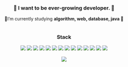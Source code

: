 
<!--
**proceane/proceane** is a ✨ _special_ ✨ repository because its `README.md` (this file) appears on your GitHub profile.

Here are some ideas to get you started:

- 🔭 I’m currently working on ...
- 🌱 I’m currently learning ...
- 👯 I’m looking to collaborate on ...
- 🤔 I’m looking for help with ...
- 💬 Ask me about ...
- 📫 How to reach me: ...
- 😄 Pronouns: ...
- ⚡ Fun fact: ...
-->

<div align="center">
<!-- <img src="https://github.com/proceane/proceane/blob/main/star.gif" align="center" style="width: 100%" /> -->
</div>  

<!--### 👋 I want to be ever-growing developer. 👋-->
### <div align="center">🚀 I want to be ever-growing developer. 🚀</div>  
  
<div align="center">📝I’m currently studying <b>algorithm, web, database, java 📝</b></div>  
  

<br/>  

<!--<h3 align="center">Languages and Tools:</h3>
<p align="center"> <a href="https://www.djangoproject.com/" target="_blank"> <img src="https://raw.githubusercontent.com/devicons/devicon/master/icons/django/django-original.svg" alt="django" width="40" height="40"/> </a> <a href="https://firebase.google.com/" target="_blank"> <img src="https://www.vectorlogo.zone/logos/firebase/firebase-icon.svg" alt="firebase" width="40" height="40"/> </a> <a href="https://www.mysql.com/" target="_blank"> <img src="https://raw.githubusercontent.com/devicons/devicon/master/icons/mysql/mysql-original-wordmark.svg" alt="mysql" width="40" height="40"/> </a> <a href="https://nodejs.org" target="_blank"> <img src="https://raw.githubusercontent.com/devicons/devicon/master/icons/nodejs/nodejs-original-wordmark.svg" alt="nodejs" width="40" height="40"/> </a> <a href="https://vuejs.org/" target="_blank"> <img src="https://raw.githubusercontent.com/devicons/devicon/master/icons/vuejs/vuejs-original-wordmark.svg" alt="vuejs" width="40" height="40"/> </a> <a href="https://vuetifyjs.com/en/" target="_blank"> <img src="https://bestofjs.org/logos/vuetify.svg" alt="vuetify" width="40" height="40"/> </a> </p> -->


<h3 align="center">Stack</h3>
<div align="center">
<img src="https://img.shields.io/badge/Java-007396?style=flat-square&logo=Java&logoColor=white"> <img src="https://img.shields.io/badge/Javascript-F7DF1E?style=flat-square&logo=Javascript&logoColor=white"> <img src="https://img.shields.io/badge/Python-3776AB?style=flat-square&logo=Python&logoColor=white"> 
<img src="https://img.shields.io/badge/Vuetify-1867C0?style=flat-square&logo=Vuetify&logoColor=white"> <img src="https://img.shields.io/badge/Spring-6DB33F?style=flat-square&logo=Spring&logoColor=white"> <img src="https://img.shields.io/badge/Spring%20Boot-6DB33F?style=flat-square&logo=Spring Boot&logoColor=white"> <img src="https://img.shields.io/badge/Swagger-85EA2D?style=flat-square&logo=Swagger&logoColor=white"> <img src="https://img.shields.io/badge/Django-092E20?style=flat-square&logo=Django&logoColor=white">
<img src="https://img.shields.io/badge/Google%20Firebase-FFCA28?style=flat-square&logo=Firebase&logoColor=white"> <img src="https://img.shields.io/badge/MySQL-4479A1?style=flat-square&logo=MySQL&logoColor=white"> <img src="https://img.shields.io/badge/Jenkins-D24939?style=flat-square&logo=Jenkins&logoColor=white"> <img src="https://img.shields.io/badge/Github-181717?style=flat-square&logo=Github&logoColor=white">
<img src="https://img.shields.io/badge/Notion-000000?style=flat-square&logo=Notion&logoColor=white"> <img src="https://img.shields.io/badge/Slack-4A154B?style=flat-square&logo=Slack&logoColor=white">
</div>
  
<br>
<!--[![Top Langs](https://github-readme-stats.vercel.app/api/top-langs/?username=proceane&layout=compact&hide=css,html)](https://github.com/anuraghazra/github-readme-stats)-->
<!-- &nbsp;![GitHub stats](https://github-readme-stats.vercel.app/api?username=proceane&theme=algolia)   -->
<div align="center">
  <img src="https://github-readme-stats.vercel.app/api?username=proceane&show_icons=true&count_private=true&hide_border=true&theme=algolia" align="center" />
  
<!--   [![Solved.ac 
  프로필](http://mazassumnida.wtf/api/v2/generate_badge?boj=proceane)](https://solved.ac/proceane) -->
</div>
<!--![GitHub Activity Graph](https://activity-graph.herokuapp.com/graph?username=proceane)  -->

<!-- <div align="center">
<a href="https://hits.seeyoufarm.com">
<img src="https://hits.seeyoufarm.com/api/count/incr/badge.svg? url=https%3A%2F%2Fgithub.com%2Fproceane&count_bg=%233D4CC8&title_bg=%23819595&icon=github.svg&icon_color=%23E7E7E7&title=hits&edge_flat=true"/>
</a>
<img src="https://komarev.com/ghpvc/?username=proceane&&style=flat-square" align="center" />
</div>   -->


<!--#### Stack
| stack | level | explanation |
|-------|-------|-------------|
|<img src="https://img.shields.io/badge/java-007396?style=flat-square&logo=java&logoColor=white"/>&nbsp;| Intermediate | using this language now in company I work for. |
|<img src="https://img.shields.io/badge/javaScript-F7DF1E?style=flat-square&logo=javaScript&logoColor=white"/><br><img src="https://img.shields.io/badge/jquery-0769AD?style=flat-square&logo=jquery&logoColor=white"/>&nbsp;|Beginner ~ Intermediate|using this language now in company I work for.|
|<img src="https://img.shields.io/badge/spring-6DB33F?style=flat-square&logo=spring&logoColor=white"/>&nbsp;|Beginner ~ Intermediate| using this language now in company I work for. |
|<img src="https://img.shields.io/badge/python-3776AB?style=flat-square&logo=python&logoColor=white"/>&nbsp;|Beginner ~ Intermediate| Self-study |
|<img src="https://img.shields.io/badge/django-092E20?style=flat-square&logo=django&logoColor=white"/>&nbsp;|Beginner| can make simple web application |
|<img src="https://img.shields.io/badge/nodejs-339933?style=flat-square&logo=nodejs&logoColor=white"/>&nbsp;|Beginner| |
|<img src="https://img.shields.io/badge/mysql-4479A1?style=flat-square&logo=mysql&logoColor=white"/>&nbsp;|Intermediate| can write SQL pharse using join, sub query, group function, etc.|
|<img src="https://img.shields.io/badge/firebase-FFCA28?style=flat-square&logo=firebase&logoColor=white"/>&nbsp;|Beginner|I have experience registering hierarchical data.|
-->
